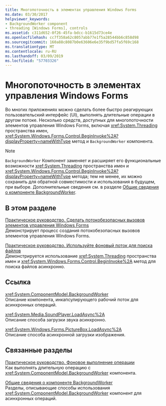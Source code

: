 ```yaml
---
title: Многопоточность в элементах управления Windows Forms
ms.date: 03/30/2017
helpviewer_keywords:
- BackgroundWorker component
- threading [Windows Forms], controls
ms.assetid: c311d652-0f26-45fa-bdcc-b1615d73ce4e
ms.openlocfilehash: cc7f358a62c8057abb77e1f5a28544bb6c858d98
ms.sourcegitcommit: 160a88c8087b0e63606e6e35f9bd57fa5f69c168
ms.translationtype: MT
ms.contentlocale: ru-RU
ms.lasthandoff: 03/09/2019
ms.locfileid: "57703326"
---
```

# <a name="multithreading-in-windows-forms-controls"></a>Многопоточность в элементах управления Windows Forms
Во многих приложениях можно сделать более быстро реагирующих пользовательский интерфейс (UI), выполнять длительные операции в другом потоке. Несколько средств, доступных для многопоточности элементов управления Windows Forms, включая <xref:System.Threading> пространства имен, <xref:System.Windows.Forms.Control.BeginInvoke%2A?displayProperty=nameWithType> метод и `BackgroundWorker` компонента.  
  
> [!NOTE]
>  `BackgroundWorker` Компонент заменяет и расширяет его функциональные возможности <xref:System.Threading> пространства имен и <xref:System.Windows.Forms.Control.BeginInvoke%2A?displayProperty=nameWithType> метода; тем не менее, их можно сохранить для обратной совместимости и использования в будущем, при выборе. Дополнительные сведения см. в разделе [Общие сведения о компоненте BackgroundWorker](backgroundworker-component-overview.md).  
  
## <a name="in-this-section"></a>В этом разделе  
 [Практическое руководство. Сделать потокобезопасных вызовов элементов управления Windows Forms](how-to-make-thread-safe-calls-to-windows-forms-controls.md)  
 Демонстрирует процесс создания потокобезопасных вызовов элементов управления Windows Forms.  
  
 [Практическое руководство. Используйте фоновый поток для поиска файлов](how-to-use-a-background-thread-to-search-for-files.md)  
 Демонстрируется использование <xref:System.Threading> пространства имен и <xref:System.Windows.Forms.Control.BeginInvoke%2A> метод для поиска файлов асинхронно.  
  
## <a name="reference"></a>Ссылка  
 <xref:System.ComponentModel.BackgroundWorker>  
 Описание компонента, инкапсулирующего рабочий поток для асинхронных операций.  
  
 <xref:System.Media.SoundPlayer.LoadAsync%2A>  
 Описание способа загрузки звука асинхронно.  
  
 <xref:System.Windows.Forms.PictureBox.LoadAsync%2A>  
 Описание способа асинхронной загрузки изображения.  
  
## <a name="related-sections"></a>Связанные разделы  
 [Практическое руководство. Фоновое выполнение операции](how-to-run-an-operation-in-the-background.md)  
 Как выполнять длительную операцию с <xref:System.ComponentModel.BackgroundWorker> компонента.  
  
 [Общие сведения о компоненте BackgroundWorker](backgroundworker-component-overview.md)  
 Разделы, описывающие способы использования <xref:System.ComponentModel.BackgroundWorker> компонент для асинхронных операций.
